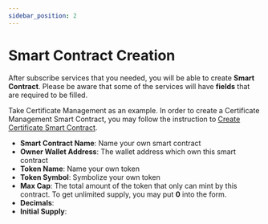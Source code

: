 ```yaml
---
sidebar_position: 2
---
```


# Smart Contract Creation

After subscribe services that you needed, you will be able to create **Smart Contract**. Please be aware that some of the services will have **fields** that are required to be filled.

Take Certificate Management as an example. In order to create a Certificate Management Smart Contract, you may follow the instruction to [Create Certificate Smart Contract](/services/certificate/certificates.md#create-smart-contract).


- **Smart Contract Name**: Name your own smart contract
- **Owner Wallet Address**: The wallet address which own this smart contract
- **Token Name**: Name your own token
- **Token Symbol**: Symbolize your own token
- **Max Cap**: The total amount of the token that only can mint by this contract. To get unlimited supply, you may put **0** into the form.
- **Decimals**: 
- **Initial Supply**: 